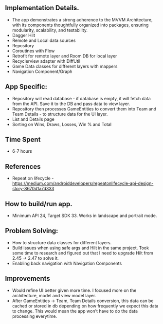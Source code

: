 
## Implementation Details.
- The app demonstrates a strong adherence to the MVVM Architecture, with its components thoughtfully organized into packages, ensuring modularity, scalability, and testability.
- Dagger Hilt
- Remote and Local data sources
- Repository
- Coroutines with Flow
- Retrofit for remote layer and Room DB for local layer
- Recyclerview adapter with DiffUtil
- Game Data classes for different layers with mappers
- Navigation Component/Graph

## App Specific:
- Repository will read database - if database is empty, it will fetch data from the API. Save it to the DB and pass data to view layer.
- Repository then processes GameEntities to convert them into Team and Team Details - to structure data for the UI layer.
- List and Details page
- Sorting on Wins, Draws, Losses, Win % and Total

## Time Spent
- 6-7 hours

## References
- Repeat on lifecycle -  https://medium.com/androiddevelopers/repeatonlifecycle-api-design-story-8670d1a7d333

## How to build/run app.
- Minimum API 24, Target SDK 33. Works in landscape and portrait mode.

## Problem Solving:
- How to structure data classes for different layers.
- Build issues when using safe args and Hilt in the same project. Took some time to research and figured out that I need to upgrade Hilt from 2.45 -> 2.47 to solve it.
- Enabling back navigation with Navigation Components

## Improvements
- Would refine UI better given more time. I focused more on the architecture, model and view model layer.
- After GameEntities -> Team, Team Details conversion, this data can be cached or stored in db depending on how frequently we expect this data to change. This would mean the app won't have to do the data processing everytime.
